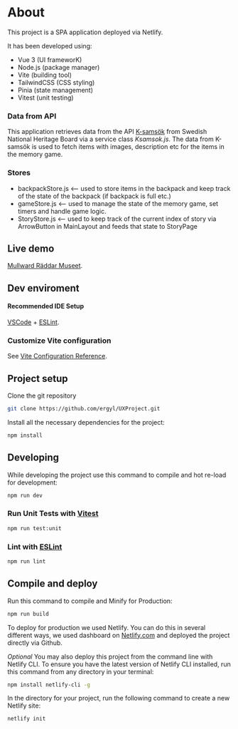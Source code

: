 # About
This project is a SPA application deployed via Netlify.

It has been developed using:
- Vue 3 (UI frameworK)
- Node.js (package manager)
- Vite (building tool)
- TailwindCSS (CSS styling)
- Pinia (state management)
- Vitest (unit testing)

### Data from API
This application retrieves data from the API [K-samsök](https://www.raa.se/hitta-information/k-samsok/) from Swedish National Heritage Board via a service class *Ksamsok.js*.
The data from K-samsök is used to fetch items with images, description etc for the items in the memory game.

### Stores
- backpackStore.js <-- used to store items in the backpack and keep track of the state of the backpack (if backpack is full etc.)
- gameStore.js <-- used to manage the state of the memory game, set timers and handle game logic.
- StoryStore.js <-- used to keep track of the current index of story via ArrowButton in MainLayout and feeds that state to StoryPage

## Live demo
[Mullward Räddar Museet](https://mullward-raddar-museet.netlify.app/backpack).

## Dev enviroment 
#### Recommended IDE Setup
[VSCode](https://code.visualstudio.com/) + [ESLint](https://marketplace.visualstudio.com/items?itemName=dbaeumer.vscode-eslint).

### Customize Vite configuration
See [Vite Configuration Reference](https://vitejs.dev/config/).

## Project setup
Clone the git repository 
```sh
git clone https://github.com/ergyl/UXProject.git
```
Install all the necessary dependencies for the project:
```sh
npm install
```

## Developing
While developing the project use this command to compile and hot re-load for development:
```sh
npm run dev
```

### Run Unit Tests with [Vitest](https://vitest.dev/)

```sh
npm run test:unit
```

### Lint with [ESLint](https://eslint.org/)

```sh
npm run lint
```

## Compile and deploy
Run this command to compile and Minify for Production:
```sh
npm run build
```
To deploy for production we used Netlify.
You can do this in several different ways, we used dashboard on [Netlify.com](https://www.netlify.com/) and deployed the project directly via Github. 

*Optional*
You may also deploy this project from the command line with Netlify CLI.
To ensure you have the latest version of Netlify CLI installed, run this command from any directory in your terminal:
```sh
npm install netlify-cli -g
```
In the directory for your project, run the following command to create a new Netlify site:
```sh
netlify init
```

